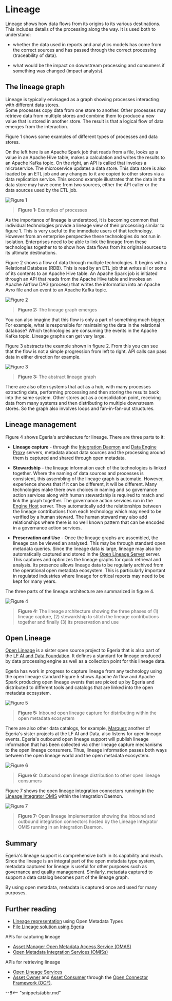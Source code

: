 <!-- SPDX-License-Identifier: CC-BY-4.0 -->
<!-- Copyright Contributors to the ODPi Egeria project. -->

# Lineage

Lineage shows how data flows from its origins to its various destinations.
This includes details of the processing along the way.  It is used both to understand:
 
* whether the data used in reports and analytics models has come from the correct sources and has passed through
  the correct processing (traceability of data).
  
* what would be the impact on downstream processing and consumers if something was changed (impact analysis).


## The lineage graph

Lineage is typically envisaged as a graph showing processes interacting with different data stores.  
Some processes copy data from one store to another.  Other processes may retrieve data
from multiple stores and combine them to produce a new value that is stored in another store.
The result is that a logical flow of data emerges from the interaction. 

Figure 1 shows some examples of different types of processes and data stores.

On the left here is an Apache Spark job that reads from a file, looks up a value in an Apache Hive table,
makes a calculation and writes the results to an Apache Kafka topic.
On the right, an API is called that invokes a microservice.  The microservice updates a data store.
This data store is also loaded by an ETL job and any changes to it are copied to other stores via
a data replication service.  This second example illustrates that the data in the data store
may have come from two sources, either the API caller or the data sources used by the ETL job.


![Figure 1](lineage-examples.png#pagewidth)
> **Figure 1:** Examples of processes

As the importance of lineage is understood, it is becoming common that individual technologies
provide a lineage view of their processing similar to figure 1.  This is very useful to the immediate users of that technology.
However from an enterprise perspective these technologies do not run in isolation.
Enterprises need to be able to link the lineage from these technologies together to to show how data flows from
its original sources to its ultimate destinations.

Figure 2 shows a flow of data through multiple technologies.  It begins with a Relational Database (RDB).
This is read by an ETL job that writes all or some of its contents to an Apache Hive table.
An Apache Spark job is initiated through an API that reads from the Apache Hive table
and invokes an Apache Airflow DAG (process) that writes the information into an Apache Avro file
and an event to an Apache Kafka topic. 


![Figure 2](lineage-capture.png#pagewidth)
> **Figure 2:** The lineage graph emerges

You can also imagine that this flow is only a part of something much bigger.  For example,
what is responsible for maintaining the data in the relational database?  Which technologies are
consuming the events in the Apache Kafka topic.  Lineage graphs can get very large.

Figure 3 abstracts the example shown in figure 2.  From this you can see that the flow is not a simple
progression from left to right.  API calls can pass data in either direction for example. 

![Figure 3](basic-concept-of-lineage.png#pagewidth)
> **Figure 3:** The abstract lineage graph

There are also often systems that act as a hub, with many processes extracting data, performing processing and
then storing the results back into the same system.  Other stores act as a consolidation point, receiving
data from many systems and then distributing to multiple downstream stores.  So the graph also involves
loops and fan-in-fan-out structures.

## Lineage management

Figure 4 shows Egeria's architecture for lineage.  There are three parts to it:

* **Lineage capture** - through the [Integration Daemon](../../../open-metadata-implementation/admin-services/docs/concepts/integration-daemon.md)
and [Data Engine Proxy](../../../open-metadata-implementation/admin-services/docs/concepts/data-engine-proxy.md) servers,
metadata about data sources and the processing around them is captured and shared through
open metadata.

* **Stewardship** - the lineage information each of the technologies is linked together.
Where the naming of data sources and processes is consistent, this assembling of the
lineage graph is automatic.  However, experience shows that if it can be different, it will be different.
Many technologies make there own choices in naming and so governance action services along with
human stewardship is required to match and link the graph together.  The governance action
services run in the [Engine Host](../../../open-metadata-implementation/admin-services/docs/concepts/engine-host.md)
server.  They automatically add the relationships between the lineage contributions from each technology
which may need to be verified by a human steward.  The human steward may also add relationships where there is no
well known pattern that can be encoded in a governance action services.

* **Preservation and Use** - Once the lineage graphs are assembled, the lineage can be viewed an analysed.
This may be through standard open metadata queries.
Since the lineage data is large, lineage may also be automatically captured and stored in
the [Open Lineage Server](../../../open-metadata-implementation/admin-services/docs/concepts/open-lineage-server.md) server.
This captures and optimizes the lineage graphs for quick retrieval and analysis.
Its presence allows lineage data to be regularly archived
from the operational open metadata ecosystem.  This is particularly important in regulated industries
where lineage for critical reports may need to be kept for many years.

The three parts of the lineage architecture are summarized in figure 4.

![Figure 4](lineage-architecture.png#pagewidth)
> **Figure 4:** The lineage architecture showing the three phases of (1) lineage capture, 
(2) stewardship to stitch the lineage contributions together and finally (3) its preservation and use

## Open Lineage

[Open Lineage](https://github.com/OpenLineage/OpenLineage) is a sister open source project to Egeria that is also part of the
[LF AI and Data Foundation](https://lfaidata.foundation/).  It defines a standard for lineage produced by data processing
engine as well as a collection point for this lineage data.

Egeria has work in progress to capture lineage from any technology using the open lineage standard
Figure 5 shows Apache Airflow and Apache Spark producing open lineage events that are picked up
by Egeria and distributed to different tools and catalogs that are linked into the open metadata ecosystem.

![Figure 5](inbound-open-lineage.png)
> **Figure 5:** Inbound open lineage capture for distributing within the open metadata ecosystem

There are also other data catalogs, for example, [Marquez](https://marquezproject.github.io/marquez/)
another of Egeria's sister projects at the LF AI and Data, also listens for open lineage events.
Egeria's outbound open lineage support will publish lineage information that has been collected
via other lineage capture mechanisms to the open lineage consumers.  Thus, lineage information
passes both ways between the open lineage world and the open metadata ecosystem.

![Figure 6](outbound-open-lineage.png)
> **Figure 6:** Outbound open lineage distribution to other open lineage consumers

Figure 7 shows the open lineage integration connectors running in the
[Lineage Integrator OMIS](/egeria-docs/services/omis/lineage-integrator/overview)
within the Integration Daemon.

![Figure 7](open-lineage-implementation.png)
> **Figure 7:** Open lineage implementation showing the inbound and outbound integration connectors
hosted by the Lineage Integrator OMIS running in an Integration Daemon.

## Summary

Egeria's lineage support is comprehensive both in its capability and reach.
Since the lineage is an integral part of the open metadata type system, metadata captured
for lineage is useful for other purposes such as governance and quality management.
Similarly, metadata captured to support a data catalog becomes part of the lineage graph.

By using open metadata, metadata is captured once and used for many purposes.

## Further reading

* [Lineage representation](lineage-representation.md) using Open Metadata Types
* [File Lineage solution using Egeria](../solutions/file-lineage)

APIs for capturing lineage
* [Asset Manager Open Metadata Access Service (OMAS)](/egeria-docs/services/omas/asset-manager/overview)
* [Open Metadata Integration Services (OMISs)](/egeria-docs/services/omis)

APIs for retrieving lineage
* [Open Lineage Services](/egeria-docs/services/open-lineage-services)
* [Asset Owner](/egeria-docs/services/omas/asset-owner/overview) and
[Asset Consumer](/egeria-docs/services/omas/asset-consumer/overview) through the
[Open Connector Framework (OCF)](/egeria-docs/frameworks/ocf/overview).


--8<-- "snippets/abbr.md"